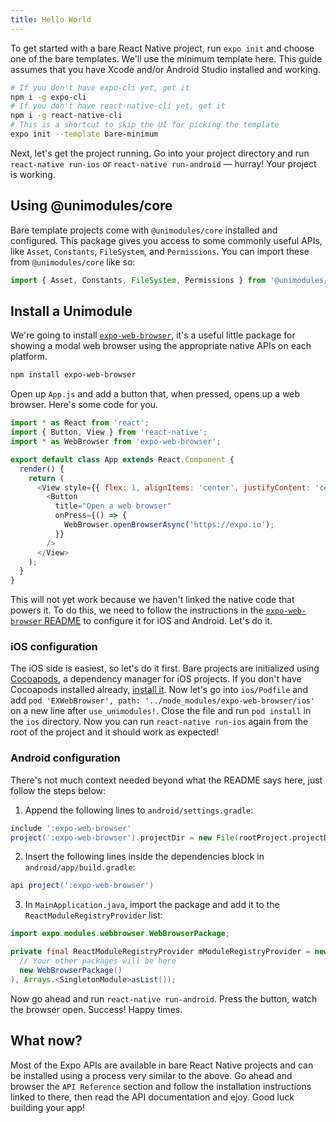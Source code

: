 ```yaml
---
title: Hello World
---
```


To get started with a bare React Native project, run `expo init` and choose one of the bare templates. We'll use the minimum template here. This guide assumes that you have Xcode and/or Android Studio installed and working.

```bash
# If you don't have expo-cli yet, get it
npm i -g expo-cli
# If you don't have react-native-cli yet, get it
npm i -g react-native-cli
# This is a shortcut to skip the UI for picking the template
expo init --template bare-minimum
```

Next, let's get the project running. Go into your project directory and run `react-native run-ios` or `react-native run-android` &mdash; hurray! Your project is working.

## Using @unimodules/core

Bare template projects come with `@unimodules/core` installed and configured. This package gives you access to some commonly useful APIs, like `Asset`, `Constants`, `FileSystem`, and `Permissions`. You can import these from `@unimodules/core` like so:

```js
import { Asset, Constants, FileSystem, Permissions } from '@unimodules/core';
```

## Install a Unimodule

We're going to install [`expo-web-browser`](https://github.com/expo/expo/tree/master/packages/expo-web-browser), it's a useful little package for showing a modal web browser using the appropriate native APIs on each platform.

```bash
npm install expo-web-browser
```

Open up `App.js` and add a button that, when pressed, opens up a web browser. Here's some code for you.

```js
import * as React from 'react';
import { Button, View } from 'react-native';
import * as WebBrowser from 'expo-web-browser';

export default class App extends React.Component {
  render() {
    return (
      <View style={{ flex: 1, alignItems: 'center', justifyContent: 'center' }}>
        <Button
          title="Open a web browser"
          onPress={() => {
            WebBrowser.openBrowserAsync('https://expo.io');
          }}
        />
      </View>
    );
  }
}
```

This will not yet work because we haven't linked the native code that powers it. To do this, we need to follow the instructions in the [`expo-web-browser` README](https://github.com/expo/expo/tree/master/packages/expo-web-browser) to configure it for iOS and Android. Let's do it.

### iOS configuration

The iOS side is easiest, so let's do it first. Bare projects are initialized using [Cocoapods](https://cocoapods.org/), a dependency manager for iOS projects. If you don't have Cocoapods installed already, [install it](https://guides.cocoapods.org/using/getting-started.html). Now let's go into `ios/Podfile` and add `pod 'EXWebBrowser', path: '../node_modules/expo-web-browser/ios'` on a new line after `use_unimodules!`. Close the file and run `pod install` in the `ios` directory. Now you can run `react-native run-ios` again from the root of the project and it should work as expected!

### Android configuration

There's not much context needed beyond what the README says here, just follow the steps below:

1. Append the following lines to `android/settings.gradle`:

```gradle
include ':expo-web-browser'
project(':expo-web-browser').projectDir = new File(rootProject.projectDir, '../node_modules/expo-web-browser/android')
```

2. Insert the following lines inside the dependencies block in `android/app/build.gradle`:
```gradle
api project(':expo-web-browser')
```

3. In `MainApplication.java`, import the package and add it to the `ReactModuleRegistryProvider` list:
```java
import expo.modules.webbrowser.WebBrowserPackage;
```
```java
private final ReactModuleRegistryProvider mModuleRegistryProvider = new ReactModuleRegistryProvider(Arrays.<Package>asList(
  // Your other packages will be here
  new WebBrowserPackage()
), Arrays.<SingletonModule>asList());
```
Now go ahead and run `react-native run-android`. Press the button, watch the browser open. Success! Happy times.

## What now?

Most of the Expo APIs are available in bare React Native projects and can be installed using a process very similar to the above. Go ahead and browser the `API Reference` section and follow the installation instructions linked to there, then read the API documentation and ejoy. Good luck building your app!